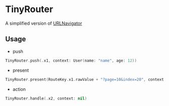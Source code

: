 # TinyRouter
A simplified version of [URLNavigator](https://github.com/devxoul/URLNavigator)

## Usage
- push
```swift
TinyRouter.push(.x1, context: User(name: "name", age: 12))
```
- present
```swift
TinyRouter.present(RouteKey.x1.rawValue + "?page=10&index=20", context: User(name: "name", age: 12), wrap: UINavigationController.self)
```
- action
```swift
TinyRouter.handle(.x2, context: nil)
```
